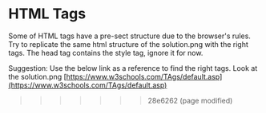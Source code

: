 
# HTML Tags

Some of HTML tags have a pre-sect structure due to the browser's rules. Try to replicate the same html structure of the solution.png with the right tags.
The head tag contains the style tag, ignore it for now.

Suggestion:
Use the below link as a reference to find the right tags. Look at the solution.png
[https://www.w3schools.com/TAgs/default.asp](https://www.w3schools.com/TAgs/default.asp)
>>>>>>> 28e6262 (page modified)
